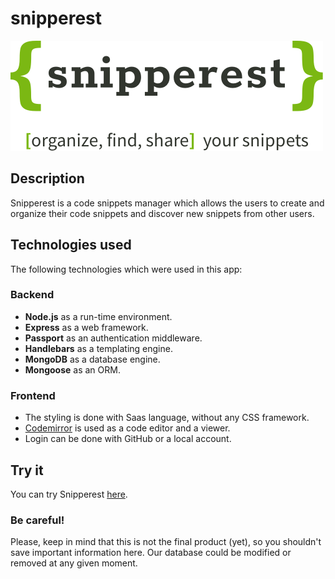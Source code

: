 # snipperest
![logo](public/images/logo-completo.png)

## Description
Snipperest is a code snippets manager which allows the users to create and organize their code snippets and discover new snippets from other users.

## Technologies used
The following technologies which were used in this app:

### Backend
- **Node.js** as a run-time environment.
- **Express** as a web framework.
- **Passport** as an authentication middleware.
- **Handlebars** as a templating engine.
- **MongoDB** as a database engine.
- **Mongoose** as an ORM.

### Frontend
- The styling is done with Saas language, without any CSS framework.
- [Codemirror](https://codemirror.net/) is used as a code editor and a viewer.
- Login can be done with GitHub or a local account.

## Try it
You can try Snipperest [here](https://codemirror.net/). 

### Be careful! 
Please, keep in mind that this is not the final product (yet), so you shouldn't save important information here. Our database could be modified or removed at any given moment.
